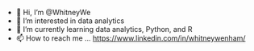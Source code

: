 - 👋 Hi, I’m @WhitneyWe
- 👀 I’m interested in data analytics
- 🌱 I’m currently learning data analytics, Python, and R
- 📫 How to reach me ... https://www.linkedin.com/in/whitneywenham/

<!---
WhitneyWe/WhitneyWe is a ✨ special ✨ repository because its `README.md` (this file) appears on your GitHub profile.
You can click the Preview link to take a look at your changes.
--->
